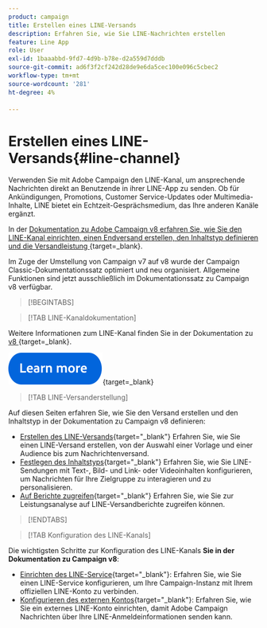```yaml
---
product: campaign
title: Erstellen eines LINE-Versands
description: Erfahren Sie, wie Sie LINE-Nachrichten erstellen
feature: Line App
role: User
exl-id: 1baaabbd-9fd7-4d9b-b78e-d2a559d7dddb
source-git-commit: ad6f3f2cf242d28de9e6da5cec100e096c5cbec2
workflow-type: tm+mt
source-wordcount: '281'
ht-degree: 4%

---
```


# Erstellen eines LINE-Versands{#line-channel}

Verwenden Sie mit Adobe Campaign den LINE-Kanal, um ansprechende Nachrichten direkt an Benutzende in ihrer LINE-App zu senden. Ob für Ankündigungen, Promotions, Customer Service-Updates oder Multimedia-Inhalte, LINE bietet ein Echtzeit-Gesprächsmedium, das Ihre anderen Kanäle ergänzt.

In der [Dokumentation zu Adobe Campaign v8 erfahren Sie, wie Sie den LINE-Kanal einrichten, einen Endversand erstellen, den Inhaltstyp definieren und die Versandleistung &#x200B;](https://experienceleague.adobe.com/en/docs/campaign/campaign-v8/send/line.md){target=_blank}.

Im Zuge der Umstellung von Campaign v7 auf v8 wurde der Campaign Classic-Dokumentationssatz optimiert und neu organisiert. Allgemeine Funktionen sind jetzt ausschließlich im Dokumentationssatz zu Campaign v8 verfügbar.

>[!BEGINTABS]

>[!TAB LINE-Kanaldokumentation]

Weitere Informationen zum LINE-Kanal finden Sie in der Dokumentation zu [&#x200B; v8 &#x200B;](https://experienceleague.adobe.com/en/docs/campaign/campaign-v8/send/line.html){target=_blank}.


[![Bild](../../assets/do-not-localize/learn-more-button.svg)](https://experienceleague.adobe.com/de/docs/campaign/campaign-v8/send/emails/email){target=_blank}


>[!TAB LINE-Versanderstellung]

Auf diesen Seiten erfahren Sie, wie Sie den Versand erstellen und den Inhaltstyp in der Dokumentation zu Campaign v8 definieren:

* [Erstellen des LINE-Versands](https://experienceleague.adobe.com/en/docs/campaign/campaign-v8/send/line.md#creating-the-delivery){target="_blank"} Erfahren Sie, wie Sie einen LINE-Versand erstellen, von der Auswahl einer Vorlage und einer Audience bis zum Nachrichtenversand.
* [Festlegen des Inhaltstyps](https://experienceleague.adobe.com/en/docs/campaign/campaign-v8/send/line.md#defining-the-content){target="_blank"} Erfahren Sie, wie Sie LINE-Sendungen mit Text-, Bild- und Link- oder Videoinhalten konfigurieren, um Nachrichten für Ihre Zielgruppe zu interagieren und zu personalisieren.
* [Auf Berichte zugreifen](https://experienceleague.adobe.com/en/docs/campaign/campaign-v8/send/line.md#accessing-reports){target="_blank"} Erfahren Sie, wie Sie zur Leistungsanalyse auf LINE-Versandberichte zugreifen können.


>[!ENDTABS]



>[!TAB Konfiguration des LINE-Kanals]

Die wichtigsten Schritte zur Konfiguration des LINE-Kanals **Sie in der Dokumentation zu Campaign v8**:

* [Einrichten des LINE-Service](https://experienceleague.adobe.com/en/docs/campaign/campaign-v8/send/line.md#configure-line-service){target="_blank"}: Erfahren Sie, wie Sie einen LINE-Service konfigurieren, um Ihre Campaign-Instanz mit Ihrem offiziellen LINE-Konto zu verbinden.
* [Konfigurieren des externen Kontos](https://experienceleague.adobe.com/en/docs/campaign/campaign-v8/send/line.md#configure-line-external){target="_blank"}: Erfahren Sie, wie Sie ein externes LINE-Konto einrichten, damit Adobe Campaign Nachrichten über Ihre LINE-Anmeldeinformationen senden kann.

